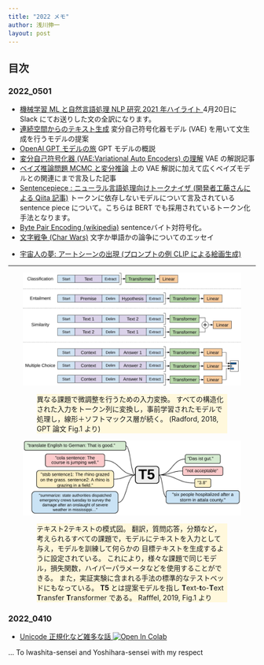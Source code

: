 ```yaml
---
title: "2022 メモ"
author: 浅川伸一
layout: post
---
```


## 目次

### 2022_0501

- [機械学習 ML と自然言語処理 NLP 研究 2021 年ハイライト ](2022Ruder_ML_and_NLP_Research_Highlights_of_2021_ja) 4月20日に Slack にてお送りした文の全訳になります。
- [連続空間からのテキスト生成](2016Bowman_LM_VAE_ja) 変分自己符号化器モデル (VAE) を用いて文生成を行うモデルの提案
- [OpenAI GPT モデルの旅](2020GPT_journey_ja) GPT モデルの概説
- [変分自己符号化器 (VAE:Variational Auto Encoders) の理解](2019Rocca_VAE_ja) VAE の解説記事
- [ベイズ推論問題 MCMC と変分推論](2019Rocca_Bayes_MCMC_VI_ja) 上の VAE 解説に加えて広くベイズモデルとの関連にまで言及した記事
- [Sentencepiece : ニューラル言語処理向けトークナイザ (開発者工藤さんによる Qiita 記事)](https://qiita.com/taku910/items/7e52f1e58d0ea6e7859c) トークンに依存しないモデルについて言及されている sentence piece について。こちらは BERT でも採用されているトークン化手法となります。
- [Byte Pair Encoding (wikipedia)](2022wikipedia_BPE_ja.md) sentenceバイト対符号化。
- [文字戦争 (Char Wars)](2022char_wars_ja) 文字か単語かの論争についてのエッセイ
<!-- - [](2021Snell_clip-art_ja) -->
- [宇宙人の夢: アートシーンの出現 (プロンプトの例 CLIP による絵画生成)](2021Snell_clip-art_ja_)


---


<center>
<img src="figures/2019Radford_GPT_fig1right.jpg" width="88%"><br/>
<div style="text-align:left;width:77%;background-color:cornsilk">

異なる課題で微調整を行うための入力変換。
すべての構造化された入力をトークン列に変換し，事前学習されたモデルで処理し，線形＋ソフトマックス層が続く。
(Radford, 2018, GPT 論文 Fig.1 より)
<!-- Figure 1: (left) Transformer architecture and training objectives used in this work. 
(right) Input transformations for fine-tuning on different tasks. 
We convert all structured inputs into token sequences to be processed by our pre-trained model, followed by a 
linear+softmax layer.
-->
</div>
</center>

<center>
<img src="figures/2019Raffel_T5_fig1.svg" width="88%"><br/>
<div style="text-align:left;width:77%;background-color:cornsilk">

テキスト2テキストの模式図。
翻訳，質問応答，分類など，考えられるすべての課題で，モデルにテキストを入力として与え，モデルを訓練して何らかの
目標テキストを生成するように設定されている。
これにより，様々な課題で同じモデル，損失関数，ハイパーパラメータなどを使用することができる。
また，実証実験に含まれる手法の標準的なテストベッドにもなっている。
**T5** とは提案モデルを指し **T**ext-**t**o-**T**ext **T**ransfer **T**ransformer である。
Rafffel, 2019, Fig.1 より
<!-- Figure 1: A diagram of our text-to-text framework. 
Every task we consider – including translation, question answering, and classification – is cast as feeding r model text as input and training it to generate some target text. 
This allows us to use the same model, loss function, hyperparameters, etc. across our diverse set of tasks. 
It also provides a standard testbed for the methods included in our empirical survey. 
“T5” refers to our model, which we dub the “Text-to-Text Transfer Transformer”.-->
<!-- Raffel ら (2019) Fig. 1 より -->
</div></center>

### 2022_0410

- [Unicode 正規化など雑多な話 <img src="https://colab.research.google.com/assets/colab-badge.svg" alt="Open In Colab"
 />](https://colab.research.google.com/github/ShinAsakawa/ShinAsakawa.github.io/blob/master/2022notebooks/2022_0410iwa_yoshi_presentation.ipynb)



... To Iwashita-sensei and Yoshihara-sensei with my respect
